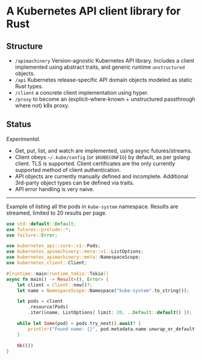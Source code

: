 # A Kubernetes API client library for Rust

[crates.io]: https://crates.io/crates/kubernetes

## Structure

* `/apimachinery` Version-agnostic Kubernetes API library.  Includes
  a client implemented using abstract traits, and generic runtime
  `unstructured` objects.
* `/api` Kubernetes release-specific API domain objects modeled as
  static Rust types.
* `/client` a concrete client implementation using hyper.
* `/proxy` to become an (explicit-where-known + unstructured passthrough where
   not) k8s proxy.

## Status

*Experimental.*

- Get, put, list, and watch are implemented, using async futures/streams.
- Client obeys `~/.kube/config` (or `$KUBECONFIG`) by default, as per
  golang client.  TLS is supported.  Client certificates are the only
  currently supported method of client authentication.
- API objects are currently manually defined and incomplete.
  Additional 3rd-party object types can be defined via traits.
- API error handling is very naive.

---

Example of listing all the pods in `kube-system` namespace.
Results are streamed, limited to 20 results per page.

```rust
use std::default::Default;
use futures::prelude::*;
use failure::Error;

use kubernetes_api::core::v1::Pods;
use kubernetes_apimachinery::meta::v1::ListOptions;
use kubernetes_apimachinery::meta::NamespaceScope;
use kubernetes_client::Client;

#[runtime::main(runtime_tokio::Tokio)]
async fn main() -> Result<(), Error> {
    let client = Client::new()?;
    let name = NamespaceScope::Namespace("kube-system".to_string());

    let pods = client
        .resource(Pods)
        .iter(&name, ListOptions{ limit: 20, ..Default::default() });

    while let Some(pod) = pods.try_next().await? {
        println!("Found name: {}", pod.metadata.name.unwrap_or_default());
    }

    Ok(())
}
```
